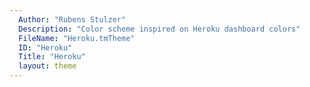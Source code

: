 ```yaml
---
  Author: "Rubens Stulzer"
  Description: "Color scheme inspired on Heroku dashboard colors"
  FileName: "Heroku.tmTheme"
  ID: "Heroku"
  Title: "Heroku"
  layout: theme
---
```

  